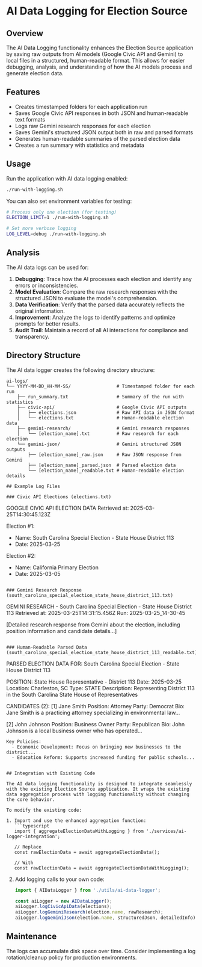 # AI Data Logging for Election Source

## Overview
The AI Data Logging functionality enhances the Election Source application by saving raw outputs from AI models (Google Civic API and Gemini) to local files in a structured, human-readable format. This allows for easier debugging, analysis, and understanding of how the AI models process and generate election data.

## Features
- Creates timestamped folders for each application run
- Saves Google Civic API responses in both JSON and human-readable text formats
- Logs raw Gemini research responses for each election
- Saves Gemini's structured JSON output both in raw and parsed formats
- Generates human-readable summaries of the parsed election data
- Creates a run summary with statistics and metadata

## Usage

Run the application with AI data logging enabled:

```bash
./run-with-logging.sh
```

You can also set environment variables for testing:

```bash
# Process only one election (for testing)
ELECTION_LIMIT=1 ./run-with-logging.sh

# Set more verbose logging
LOG_LEVEL=debug ./run-with-logging.sh
```

## Analysis

The AI data logs can be used for:

1. **Debugging**: Trace how the AI processes each election and identify any errors or inconsistencies.
2. **Model Evaluation**: Compare the raw research responses with the structured JSON to evaluate the model's comprehension.
3. **Data Verification**: Verify that the parsed data accurately reflects the original information.
4. **Improvement**: Analyze the logs to identify patterns and optimize prompts for better results.
5. **Audit Trail**: Maintain a record of all AI interactions for compliance and transparency.

## Directory Structure
The AI data logger creates the following directory structure:

```
ai-logs/
└── YYYY-MM-DD_HH-MM-SS/                 # Timestamped folder for each run
    ├── run_summary.txt                  # Summary of the run with statistics
    ├── civic-api/                       # Google Civic API outputs
    │   ├── elections.json               # Raw API data in JSON format
    │   └── elections.txt                # Human-readable election data
    ├── gemini-research/                 # Gemini research responses
    │   └── [election_name].txt          # Raw research for each election
    └── gemini-json/                     # Gemini structured JSON outputs
        ├── [election_name]_raw.json     # Raw JSON response from Gemini
        ├── [election_name]_parsed.json  # Parsed election data
        └── [election_name]_readable.txt # Human-readable election details

## Example Log Files

### Civic API Elections (elections.txt)
```
GOOGLE CIVIC API ELECTION DATA
Retrieved at: 2025-03-25T14:30:45.123Z

Election #1:
- Name: South Carolina Special Election - State House District 113
- Date: 2025-03-25

Election #2:
- Name: California Primary Election
- Date: 2025-03-05
```

### Gemini Research Response (south_carolina_special_election_state_house_district_113.txt)
```
GEMINI RESEARCH - South Carolina Special Election - State House District 113
Retrieved at: 2025-03-25T14:31:15.456Z
Run: 2025-03-25_14-30-45

[Detailed research response from Gemini about the election, including position information and candidate details...]
```

### Human-Readable Parsed Data (south_carolina_special_election_state_house_district_113_readable.txt)
```
PARSED ELECTION DATA FOR: South Carolina Special Election - State House District 113

POSITION: State House Representative - District 113
Date: 2025-03-25
Location: Charleston, SC
Type: STATE
Description: Representing District 113 in the South Carolina State House of Representatives

CANDIDATES (2):
[1] Jane Smith
    Position: Attorney
    Party: Democrat
    Bio: Jane Smith is a practicing attorney specializing in environmental law...

[2] John Johnson
    Position: Business Owner
    Party: Republican
    Bio: John Johnson is a local business owner who has operated...

    Key Policies:
      - Economic Development: Focus on bringing new businesses to the district...
      - Education Reform: Supports increased funding for public schools...
```

## Integration with Existing Code

The AI data logging functionality is designed to integrate seamlessly with the existing Election Source application. It wraps the existing data aggregation process with logging functionality without changing the core behavior.

To modify the existing code:

1. Import and use the enhanced aggregation function:
   ```typescript
   import { aggregateElectionDataWithLogging } from './services/ai-logger-integration';
   
   // Replace
   const rawElectionData = await aggregateElectionData();
   
   // With
   const rawElectionData = await aggregateElectionDataWithLogging();
   ```

2. Add logging calls to your own code:
   ```typescript
   import { AIDataLogger } from './utils/ai-data-logger';
   
   const aiLogger = new AIDataLogger();
   aiLogger.logCivicApiData(elections);
   aiLogger.logGeminiResearch(election.name, rawResearch);
   aiLogger.logGeminiJson(election.name, structuredJson, detailedInfo);
   ```

## Maintenance

The logs can accumulate disk space over time. Consider implementing a log rotation/cleanup policy for production environments.